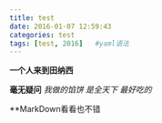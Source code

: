 ```yaml
---
title: test
date: 2016-01-07 12:59:43
categories: test
tags: [test, 2016]   #yaml语法
---
```



**一个人来到田纳西**

__毫无疑问__
*我做的馅饼
是全天下*
_最好吃的_

**MarkDown看看也不错

